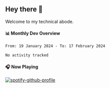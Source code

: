 ## Hey there 👋

Welcome to my technical abode.

#### 📊 Monthly Dev Overview
<!--START_SECTION:waka-->

```txt
From: 19 January 2024 - To: 17 February 2024

No activity tracked
```

<!--END_SECTION:waka-->

#### 🎧 Now Playing

[![spotify-github-profile](https://spotify-github-profile.vercel.app/api/view?uid=james2mid&cover_image=true&theme=natemoo-re)](https://open.spotify.com/user/james2mid?si=2b3baf2b09cb499e)
